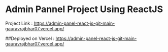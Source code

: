 # Admin Pannel Project Using ReactJS

Project Link : https://admin-panel-react-js-git-main-gauravrajbhar07.vercel.app/

##Deployed on Vercel : https://admin-panel-react-js-git-main-gauravrajbhar07.vercel.app/

